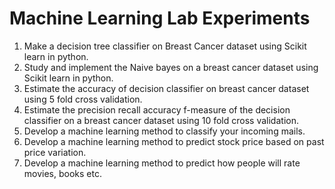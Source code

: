 # Machine Learning Lab Experiments
<ol>
<li> Make a decision tree classifier on Breast Cancer dataset using Scikit learn in python. </li>
<li> Study and implement the Naive bayes on a breast cancer dataset using Scikit learn in python. </li>
<li> Estimate the accuracy of decision classifier on breast cancer dataset using 5 fold cross validation. </li>
<li> Estimate the precision recall accuracy f-measure of the decision classifier on a breast cancer dataset using 10 fold cross validation. </li>
<li> Develop a machine learning method to classify your incoming mails. </li>
<li> Develop a machine learning method to predict stock price based on past price variation. </li>
<li> Develop a machine learning method to predict how people will rate movies, books etc. </li>
</ol>
